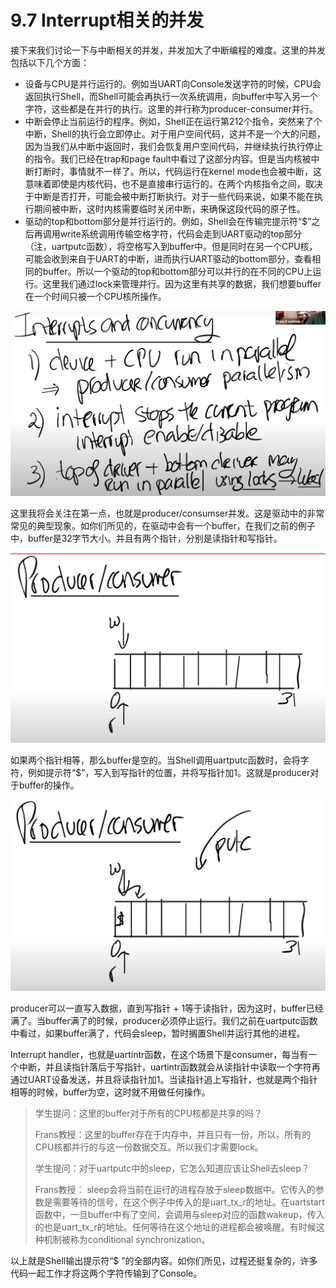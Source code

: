 # 9.7 Interrupt相关的并发

接下来我们讨论一下与中断相关的并发，并发加大了中断编程的难度。这里的并发包括以下几个方面：

* 设备与CPU是并行运行的。例如当UART向Console发送字符的时候，CPU会返回执行Shell，而Shell可能会再执行一次系统调用，向buffer中写入另一个字符，这些都是在并行的执行。这里的并行称为producer-consumer并行。
* 中断会停止当前运行的程序。例如，Shell正在运行第212个指令，突然来了个中断，Shell的执行会立即停止。对于用户空间代码，这并不是一个大的问题，因为当我们从中断中返回时，我们会恢复用户空间代码，并继续执行执行停止的指令。我们已经在trap和page fault中看过了这部分内容。但是当内核被中断打断时，事情就不一样了。所以，代码运行在kernel mode也会被中断，这意味着即使是内核代码，也不是直接串行运行的。在两个内核指令之间，取决于中断是否打开，可能会被中断打断执行。对于一些代码来说，如果不能在执行期间被中断，这时内核需要临时关闭中断，来确保这段代码的原子性。
* 驱动的top和bottom部分是并行运行的。例如，Shell会在传输完提示符“$”之后再调用write系统调用传输空格字符，代码会走到UART驱动的top部分（注，uartputc函数），将空格写入到buffer中。但是同时在另一个CPU核，可能会收到来自于UART的中断，进而执行UART驱动的bottom部分，查看相同的buffer。所以一个驱动的top和bottom部分可以并行的在不同的CPU上运行。这里我们通过lock来管理并行。因为这里有共享的数据，我们想要buffer在一个时间只被一个CPU核所操作。 

![](../.gitbook/assets/image%20%28403%29.png)

这里我将会关注在第一点，也就是producer/consumser并发。这是驱动中的非常常见的典型现象。如你们所见的，在驱动中会有一个buffer，在我们之前的例子中，buffer是32字节大小。并且有两个指针，分别是读指针和写指针。

![](../.gitbook/assets/image%20%28367%29.png)

如果两个指针相等，那么buffer是空的。当Shell调用uartputc函数时，会将字符，例如提示符“$”，写入到写指针的位置，并将写指针加1。这就是producer对于buffer的操作。

![](../.gitbook/assets/image%20%28388%29.png)

producer可以一直写入数据，直到写指针 + 1等于读指针，因为这时，buffer已经满了。当buffer满了的时候，producer必须停止运行。我们之前在uartputc函数中看过，如果buffer满了，代码会sleep，暂时搁置Shell并运行其他的进程。

Interrupt handler，也就是uartintr函数，在这个场景下是consumer，每当有一个中断，并且读指针落后于写指针，uartintr函数就会从读指针中读取一个字符再通过UART设备发送，并且将读指针加1。当读指针追上写指针，也就是两个指针相等的时候，buffer为空，这时就不用做任何操作。

> 学生提问：这里的buffer对于所有的CPU核都是共享的吗？
>
> Frans教授：这里的buffer存在于内存中，并且只有一份，所以，所有的CPU核都并行的与这一份数据交互。所以我们才需要lock。
>
> 学生提问：对于uartputc中的sleep，它怎么知道应该让Shell去sleep？
>
> Frans教授： sleep会将当前在运行的进程存放于sleep数据中。它传入的参数是需要等待的信号，在这个例子中传入的是uart\_tx\_r的地址。在uartstart函数中，一旦buffer中有了空间，会调用与sleep对应的函数wakeup，传入的也是uart\_tx\_r的地址。任何等待在这个地址的进程都会被唤醒。有时候这种机制被称为conditional synchronization。

以上就是Shell输出提示符“$ ”的全部内容。如你们所见，过程还挺复杂的，许多代码一起工作才将这两个字符传输到了Console。

